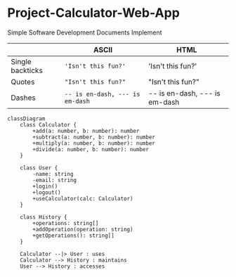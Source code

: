 # Project-Calculator-Web-App
Simple Software Development Documents Implement


|                |ASCII                          |HTML                         |
|----------------|-------------------------------|-----------------------------|
|Single backticks|`'Isn't this fun?'`            |'Isn't this fun?'            |
|Quotes          |`"Isn't this fun?"`            |"Isn't this fun?"            |
|Dashes          |`-- is en-dash, --- is em-dash`|-- is en-dash, --- is em-dash|


```mermaid
classDiagram
    class Calculator {
        +add(a: number, b: number): number
        +subtract(a: number, b: number): number
        +multiply(a: number, b: number): number
        +divide(a: number, b: number): number
    }

    class User {
        -name: string
        -email: string
        +login()
        +logout()
        +useCalculator(calc: Calculator)
    }

    class History {
        +operations: string[]
        +addOperation(operation: string)
        +getOperations(): string[]
    }

    Calculator --|> User : uses
    Calculator --> History : maintains
    User --> History : accesses
